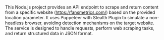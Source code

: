 This Node.js project provides an API endpoint to scrape and return content from a specific website (https://fansmetrics.com/) based on the provided location parameter. It uses Puppeteer with Stealth Plugin to simulate a non-headless browser, avoiding detection mechanisms on the target website. The service is designed to handle requests, perform web scraping tasks, and return structured data in JSON format.

